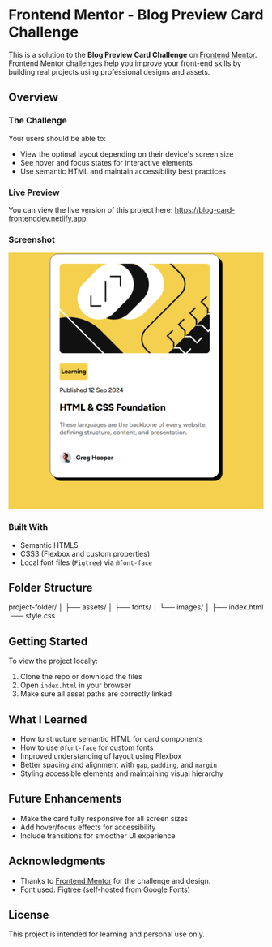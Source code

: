 # Frontend Mentor - Blog Preview Card Challenge

This is a solution to the **Blog Preview Card Challenge** on [Frontend Mentor](https://www.frontendmentor.io/). Frontend Mentor challenges help you improve your front-end skills by building real projects using professional designs and assets.

##  Overview

###  The Challenge

Your users should be able to:

- View the optimal layout depending on their device's screen size
- See hover and focus states for interactive elements
- Use semantic HTML and maintain accessibility best practices

### Live Preview
You can view the live version of this project here: https://blog-card-frontenddev.netlify.app


###  Screenshot

![Blog Post Card Screenshot](./assets/images/card-preview.png)

###  Built With

- Semantic HTML5
- CSS3 (Flexbox and custom properties)
- Local font files (`Figtree`) via `@font-face`

##  Folder Structure

project-folder/ │
                ├── assets/ │
                            ├── fonts/ 
                            │
                            └── images/ 
                │
                ├── index.html
                └── style.css


##  Getting Started

To view the project locally:

1. Clone the repo or download the files
2. Open `index.html` in your browser
3. Make sure all asset paths are correctly linked

##  What I Learned

- How to structure semantic HTML for card components
- How to use `@font-face` for custom fonts
- Improved understanding of layout using Flexbox
- Better spacing and alignment with `gap`, `padding`, and `margin`
- Styling accessible elements and maintaining visual hierarchy

##  Future Enhancements

- Make the card fully responsive for all screen sizes
- Add hover/focus effects for accessibility
- Include transitions for smoother UI experience

##  Acknowledgments

- Thanks to [Frontend Mentor](https://www.frontendmentor.io/) for the challenge and design.
- Font used: [Figtree](https://fonts.google.com/specimen/Figtree) (self-hosted from Google Fonts)

##  License

This project is intended for learning and personal use only.

